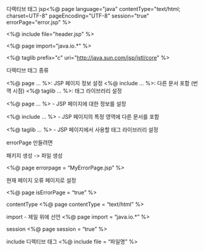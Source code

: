 디렉티브 태그
jsp<%@ page language="java" contentType="text/html; charset=UTF-8" 
         pageEncoding="UTF-8" session="true" errorPage="error.jsp" %>

<%@ include file="header.jsp" %>

<%@ page import="java.io.*" %>

<%@ taglib prefix="c" uri="http://java.sun.com/jsp/jstl/core" %>

디렉티브 태그 종류

<%@ page ... %>: JSP 페이지 정보 설정
<%@ include ... %>: 다른 문서 포함 (번역 시점)
<%@ taglib ... %>: 태그 라이브러리 설정

<%@ page … %> - JSP 페이지에 대한 정보를 설정

<%@ include … %> - JSP 페이지의 특정 영역에 다른 문서를 포함

<%@ taglib … %> - JSP 페이지에서 사용할 태그 라이브러리 설정

errorPage 만들려면

패키지 생성 -> 파일 생성

<%@ page errorpage = “MyErrorPage.jsp” %>

현재 페이지 오류 페이지로 설정

<%@ page isErrorPage = “true” %>

contentType
<%@ page contentType = “text/html” %>

import - 제일 위에 선언
<%@ page import = “java.io.*” %>

session 
<%@ page session = “true” %>

include 디렉티브 태그
<%@ include file = “파일명” %>

